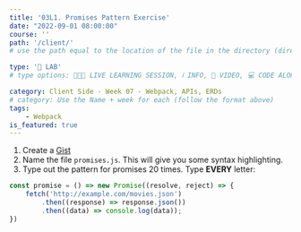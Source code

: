 ```yaml
---
title: '03L1. Promises Pattern Exercise'
date: "2022-09-01 08:00:00"
course: ''
path: '/client/'
# use the path equal to the location of the file in the directory (directory structure)

type: '🥼 LAB'
# type options: 👩🏽‍🏫 LIVE LEARNING SESSION, ℹ️ INFO, 🎥 VIDEO, 💻 CODE ALONG, 🥼 LAB, ↩️ REVIEW/NOTES, 👥 GROUP LEARNING, 👷🏼‍♂️ GROUP PROJECT, 🧠 ASSESSMENT, 📝 ASSIGNMENT

category: Client Side - Week 07 - Webpack, APIs, ERDs
# category: Use the Name + week for each (follow the format above)
tags: 
    - Webpack
is_featured: true
---
```

1. Create a [Gist](https://gist.github.com/)
1. Name the file `promises.js`. This will give you some syntax highlighting.
1. Type out the pattern for promises 20 times. Type **EVERY** letter:

```js
const promise = () => new Promise((resolve, reject) => {
    fetch('http://example.com/movies.json')
        .then((response) => response.json())
        .then((data) => console.log(data));
})
```
